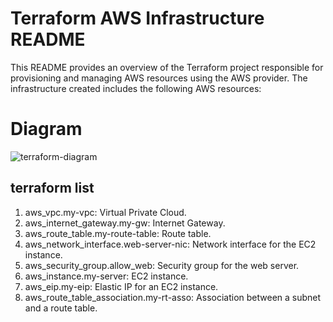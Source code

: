 # Terraform AWS Infrastructure README
This README provides an overview of the Terraform project responsible for provisioning and managing AWS resources using the AWS provider. The infrastructure created includes the following AWS resources:

# Diagram
![terraform-diagram](https://github.com/przemyslawdrozd/terraform-demo/assets/31375100/474f5f88-be62-48ed-9bed-5a82709b962c)

## terraform list
1. aws_vpc.my-vpc: Virtual Private Cloud.
2. aws_internet_gateway.my-gw: Internet Gateway.
3. aws_route_table.my-route-table: Route table.
4. aws_network_interface.web-server-nic: Network interface for the EC2 instance.
6. aws_security_group.allow_web: Security group for the web server.
7. aws_instance.my-server: EC2 instance.
8. aws_eip.my-eip: Elastic IP for an EC2 instance.
9. aws_route_table_association.my-rt-asso: Association between a subnet and a route table.
